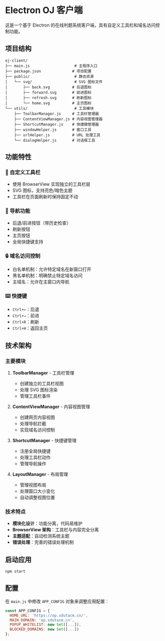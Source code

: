 # Electron OJ 客户端

这是一个基于 Electron 的在线判题系统客户端，具有自定义工具栏和域名访问控制功能。

## 项目结构

```
oj-client/
├── main.js                    # 主程序入口
├── package.json              # 项目配置
├── public/                    # 静态资源
│   └── svg/                   # SVG 图标文件
│       ├── back.svg          # 后退图标
│       ├── forward.svg       # 前进图标
│       ├── refresh.svg       # 刷新图标
│       └── home.svg          # 主页图标
└── utils/                     # 工具模块
    ├── ToolbarManager.js     # 工具栏管理器
    ├── ContentViewManager.js # 内容视图管理器
    ├── ShortcutManager.js    # 快捷键管理器
    ├── windowHelper.js       # 窗口工具
    ├── urlHelper.js          # URL 处理工具
    └── dialogHelper.js       # 对话框工具
```

## 功能特性

### 🎨 自定义工具栏
- 使用 BrowserView 实现独立的工具栏层
- SVG 图标，支持亮色/暗色主题
- 工具栏在页面刷新时保持固定不动

### 🚀 导航功能
- 后退/前进按钮（带历史检查）
- 刷新按钮
- 主页按钮
- 全局快捷键支持

### 🔒 域名访问控制
- 白名单机制：允许特定域名在新窗口打开
- 黑名单机制：明确禁止特定域名访问
- 主域名：允许在主窗口内导航

### ⌨️ 快捷键
- `Ctrl+←`：后退
- `Ctrl+→`：前进
- `Ctrl+R`：刷新
- `Ctrl+H`：返回主页

## 技术架构

### 主要模块

1. **ToolbarManager** - 工具栏管理
   - 创建独立的工具栏视图
   - 处理 SVG 图标渲染
   - 管理工具栏事件

2. **ContentViewManager** - 内容视图管理
   - 创建网页内容视图
   - 处理导航拦截
   - 实现域名访问控制

3. **ShortcutManager** - 快捷键管理
   - 注册全局快捷键
   - 处理工具栏动作
   - 管理导航操作

4. **LayoutManager** - 布局管理
   - 管理视图布局
   - 处理窗口大小变化
   - 自动调整视图位置

### 技术特点

- **模块化设计**：功能分离，代码易维护
- **BrowserView 架构**：工具栏与内容完全分离
- **主题适配**：自动检测系统主题
- **错误处理**：完善的错误处理机制

## 启动应用

```bash
npm start
```

## 配置

在 `main.js` 中修改 `APP_CONFIG` 对象来调整应用配置：

```javascript
const APP_CONFIG = {
  HOME_URL: 'https://op.sdutacm.cn/',
  MAIN_DOMAIN: 'op.sdutacm.cn',
  POPUP_WHITELIST: new Set([...]),
  BLOCKED_DOMAINS: new Set([...])
};
```
